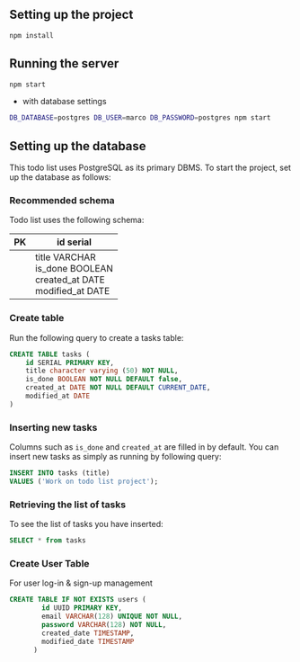 ## Setting up the project

```bash
npm install
```

## Running the server

```bash
npm start
```

* with database settings

```bash
DB_DATABASE=postgres DB_USER=marco DB_PASSWORD=postgres npm start
```

## Setting up the database

This todo list uses PostgreSQL as its primary DBMS. To start the project, set up the database as follows:

### Recommended schema

Todo list uses the following schema:

| PK | id serial |
| - | - |
|      | title VARCHAR <br> is_done BOOLEAN <br> created_at DATE <br> modified_at DATE |

### Create table

Run the following query to create a tasks table:

```sql
CREATE TABLE tasks (
    id SERIAL PRIMARY KEY,
    title character varying (50) NOT NULL,
    is_done BOOLEAN NOT NULL DEFAULT false,
    created_at DATE NOT NULL DEFAULT CURRENT_DATE,
    modified_at DATE
)
```

### Inserting new tasks

Columns such as `is_done` and `created_at` are filled in by default. You can insert new tasks as simply as running by following query:

```sql
INSERT INTO tasks (title)
VALUES ('Work on todo list project');
```

### Retrieving the list of tasks

To see the list of tasks you have inserted:

```sql
SELECT * from tasks
```

### Create User Table

For user log-in & sign-up management

```sql
CREATE TABLE IF NOT EXISTS users (
        id UUID PRIMARY KEY,
        email VARCHAR(128) UNIQUE NOT NULL,
        password VARCHAR(128) NOT NULL,
        created_date TIMESTAMP,
        modified_date TIMESTAMP
      )
```